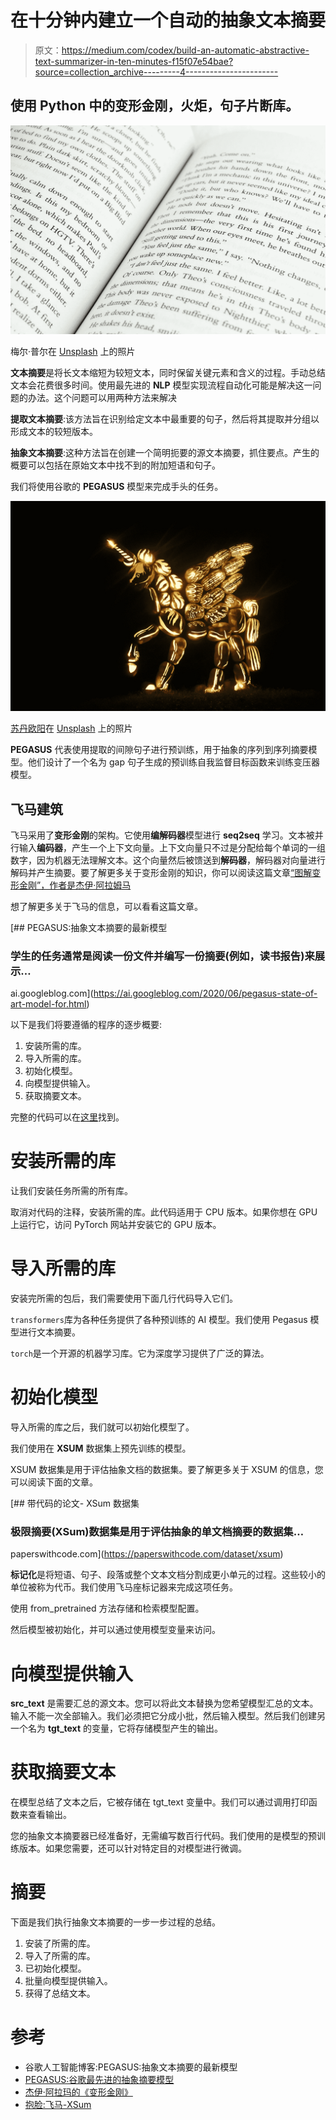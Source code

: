 # 在十分钟内建立一个自动的抽象文本摘要

> 原文：<https://medium.com/codex/build-an-automatic-abstractive-text-summarizer-in-ten-minutes-f15f07e54bae?source=collection_archive---------4----------------------->

## 使用 Python 中的变形金刚，火炬，句子片断库。

![](img/1d68c463ad1a9ee7f93f99af3672cbd9.png)

梅尔·普尔在 [Unsplash](https://unsplash.com?utm_source=medium&utm_medium=referral) 上的照片

**文本摘要**是将长文本缩短为较短文本，同时保留关键元素和含义的过程。手动总结文本会花费很多时间。使用最先进的 **NLP** 模型实现流程自动化可能是解决这一问题的办法。这个问题可以用两种方法来解决

**提取文本摘要**:该方法旨在识别给定文本中最重要的句子，然后将其提取并分组以形成文本的较短版本。

**抽象文本摘要**:这种方法旨在创建一个简明扼要的源文本摘要，抓住要点。产生的概要可以包括在原始文本中找不到的附加短语和句子。

我们将使用谷歌的 **PEGASUS** 模型来完成手头的任务。

![](img/523f37b98d96c26cb663d04afce2dbb9.png)

[苏丹欧阳](https://unsplash.com/@sdoy1995?utm_source=medium&utm_medium=referral)在 [Unsplash](https://unsplash.com?utm_source=medium&utm_medium=referral) 上的照片

**PEGASUS** 代表使用提取的间隙句子进行预训练，用于抽象的序列到序列摘要模型。他们设计了一个名为 gap 句子生成的预训练自我监督目标函数来训练变压器模型。

## 飞马建筑

飞马采用了**变形金刚**的架构。它使用**编解码器**模型进行 **seq2seq** 学习。文本被并行输入**编码器**，产生一个上下文向量。上下文向量只不过是分配给每个单词的一组数字，因为机器无法理解文本。这个向量然后被馈送到**解码器**，解码器对向量进行解码并产生摘要。要了解更多关于变形金刚的知识，你可以阅读这篇文章[“图解变形金刚”，作者是杰伊·阿拉姆马](http://jalammar.github.io/illustrated-transformer/)

想了解更多关于飞马的信息，可以看看这篇文章。

[](https://ai.googleblog.com/2020/06/pegasus-state-of-art-model-for.html) [## PEGASUS:抽象文本摘要的最新模型

### 学生的任务通常是阅读一份文件并编写一份摘要(例如，读书报告)来展示…

ai.googleblog.com](https://ai.googleblog.com/2020/06/pegasus-state-of-art-model-for.html) 

以下是我们将要遵循的程序的逐步概要:

1.  安装所需的库。
2.  导入所需的库。
3.  初始化模型。
4.  向模型提供输入。
5.  获取摘要文本。

完整的代码可以在[这里](https://github.com/DhirajPrakash22/Abstractive_text_summarization/blob/main/PegasusDemo.ipynb)找到。

# 安装所需的库

让我们安装任务所需的所有库。

取消对代码的注释，安装所需的库。此代码适用于 CPU 版本。如果你想在 GPU 上运行它，访问 PyTorch 网站并安装它的 GPU 版本。

# 导入所需的库

安装完所需的包后，我们需要使用下面几行代码导入它们。

`transformers`库为各种任务提供了各种预训练的 AI 模型。我们使用 Pegasus 模型进行文本摘要。

`torch`是一个开源的机器学习库。它为深度学习提供了广泛的算法。

# 初始化模型

导入所需的库之后，我们就可以初始化模型了。

我们使用在 **XSUM** 数据集上预先训练的模型。

XSUM 数据集是用于评估抽象文档的数据集。要了解更多关于 XSUM 的信息，您可以阅读下面的文章。

[](https://paperswithcode.com/dataset/xsum) [## 带代码的论文- XSum 数据集

### 极限摘要(XSum)数据集是用于评估抽象的单文档摘要的数据集…

paperswithcode.com](https://paperswithcode.com/dataset/xsum) 

**标记化**是将短语、句子、段落或整个文本文档分割成更小单元的过程。这些较小的单位被称为代币。我们使用飞马座标记器来完成这项任务。

使用 from_pretrained 方法存储和检索模型配置。

然后模型被初始化，并可以通过使用模型变量来访问。

# 向模型提供输入

**src_text** 是需要汇总的源文本。您可以将此文本替换为您希望模型汇总的文本。输入不能一次全部输入。我们必须把它分成小批，然后输入模型。然后我们创建另一个名为 **tgt_text** 的变量，它将存储模型产生的输出。

# 获取摘要文本

在模型总结了文本之后，它被存储在 tgt_text 变量中。我们可以通过调用打印函数来查看输出。

您的抽象文本摘要器已经准备好，无需编写数百行代码。我们使用的是模型的预训练版本。如果您需要，还可以针对特定目的对模型进行微调。

# 摘要

下面是我们执行抽象文本摘要的一步一步过程的总结。

1.  安装了所需的库。
2.  导入了所需的库。
3.  已初始化模型。
4.  批量向模型提供输入。
5.  获得了总结文本。

# 参考

*   谷歌人工智能博客:PEGASUS:抽象文本摘要的最新模型
*   [PEGASUS:谷歌最先进的抽象摘要模型](https://towardsdatascience.com/pegasus-google-state-of-the-art-abstractive-summarization-model-627b1bbbc5ce)
*   [杰伊·阿拉玛的《变形金刚》](http://jalammar.github.io/illustrated-transformer/)
*   [抱脸:飞马-XSum](https://huggingface.co/google/pegasus-xsum)